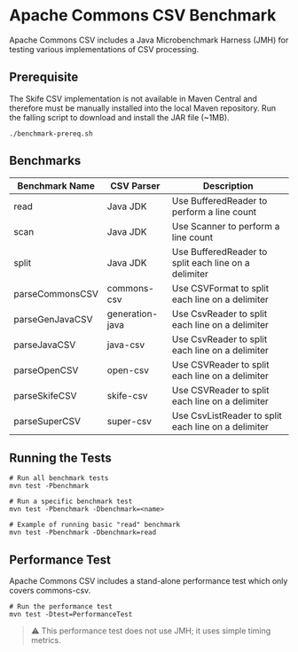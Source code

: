 <!---
 Licensed to the Apache Software Foundation (ASF) under one or more
 contributor license agreements.  See the NOTICE file distributed with
 this work for additional information regarding copyright ownership.
 The ASF licenses this file to You under the Apache License, Version 2.0
 (the "License"); you may not use this file except in compliance with
 the License.  You may obtain a copy of the License at

      http://www.apache.org/licenses/LICENSE-2.0

 Unless required by applicable law or agreed to in writing, software
 distributed under the License is distributed on an "AS IS" BASIS,
 WITHOUT WARRANTIES OR CONDITIONS OF ANY KIND, either express or implied.
 See the License for the specific language governing permissions and
 limitations under the License.
-->

Apache Commons CSV Benchmark
===================

Apache Commons CSV includes a Java Microbenchmark Harness (JMH) for testing various implementations
of CSV processing.

Prerequisite
-------------

The Skife CSV implementation is not available in Maven Central and therefore must be manually
installed into the local Maven repository. Run the falling script to download and install
the JAR file (~1MB).

```shell
./benchmark-prereq.sh
```

Benchmarks
-------------

Benchmark Name  | CSV Parser      | Description
--------------- | --------------- | -------------
read            | Java JDK        | Use BufferedReader to perform a line count
scan            | Java JDK        | Use Scanner to perform a line count
split           | Java JDK        | Use BufferedReader to split each line on a delimiter
parseCommonsCSV | commons-csv     | Use CSVFormat to split each line on a delimiter
parseGenJavaCSV | generation-java | Use CsvReader to split each line on a delimiter
parseJavaCSV    | java-csv        | Use CsvReader to split each line on a delimiter
parseOpenCSV    | open-csv        | Use CSVReader to split each line on a delimiter
parseSkifeCSV   | skife-csv       | Use CSVReader to split each line on a delimiter
parseSuperCSV   | super-csv       | Use CsvListReader to split each line on a delimiter

Running the Tests
-------------

```shell
# Run all benchmark tests
mvn test -Pbenchmark

# Run a specific benchmark test
mvn test -Pbenchmark -Dbenchmark=<name>

# Example of running basic "read" benchmark
mvn test -Pbenchmark -Dbenchmark=read
```

Performance Test
-------------

Apache Commons CSV includes a stand-alone performance test which only covers commons-csv.

```shell
# Run the performance test
mvn test -Dtest=PerformanceTest
```

> :warning: This performance test does not use JMH; it uses simple timing metrics.
